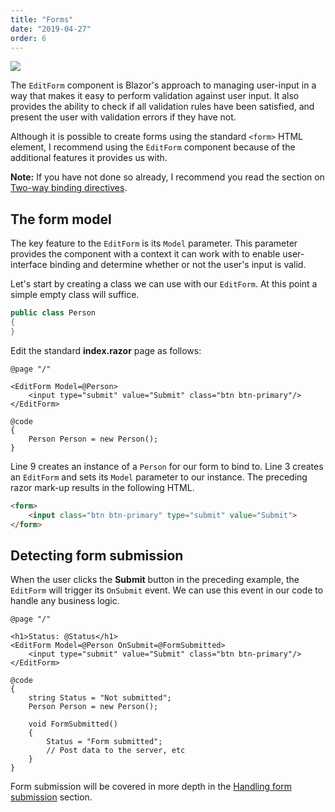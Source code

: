 ```yaml
---
title: "Forms"
date: "2019-04-27"
order: 6
---
```


[![](images/SourceLink.png)](https://github.com/mrpmorris/blazor-university/tree/master/src/Forms/BasicForm)

The `EditForm` component is Blazor's approach to managing user-input in a way that makes it easy to perform validation against user input. It also provides the ability to check if all validation rules have been satisfied, and present the user with validation errors if they have not.

Although it is possible to create forms using the standard `<form>` HTML element, I recommend using the `EditForm` component because of the additional features it provides us with.

**Note:** If you have not done so already, I recommend you read the section on [Two-way binding directives](/components/two-way-binding/binding-directives/).

## The form model

The key feature to the `EditForm` is its `Model` parameter. This parameter provides the component with a context it can work with to enable user-interface binding and determine whether or not the user's input is valid.

Let's start by creating a class we can use with our `EditForm`. At this point a simple empty class will suffice.

```cs
public class Person
{
}
```

Edit the standard **index.razor** page as follows:

```razor {: .line-numbers}
@page "/"

<EditForm Model=@Person>
	<input type="submit" value="Submit" class="btn btn-primary"/>
</EditForm>

@code
{
	Person Person = new Person();
}
```

Line 9 creates an instance of a `Person` for our form to bind to. Line 3 creates an `EditForm` and sets its `Model` parameter to our instance. The preceding razor mark-up results in the following HTML.

```html
<form>
	<input class="btn btn-primary" type="submit" value="Submit">
</form>
```

## Detecting form submission

When the user clicks the **Submit** button in the preceding example, the `EditForm` will trigger its `OnSubmit` event. We can use this event in our code to handle any business logic.

```razor
@page "/"

<h1>Status: @Status</h1>
<EditForm Model=@Person OnSubmit=@FormSubmitted>
	<input type="submit" value="Submit" class="btn btn-primary"/>
</EditForm>

@code
{
	string Status = "Not submitted";
	Person Person = new Person();

	void FormSubmitted()
	{
		Status = "Form submitted";
		// Post data to the server, etc
	}
}
```

Form submission will be covered in more depth in the [Handling form submission](/forms/handling-form-submission/) section.

